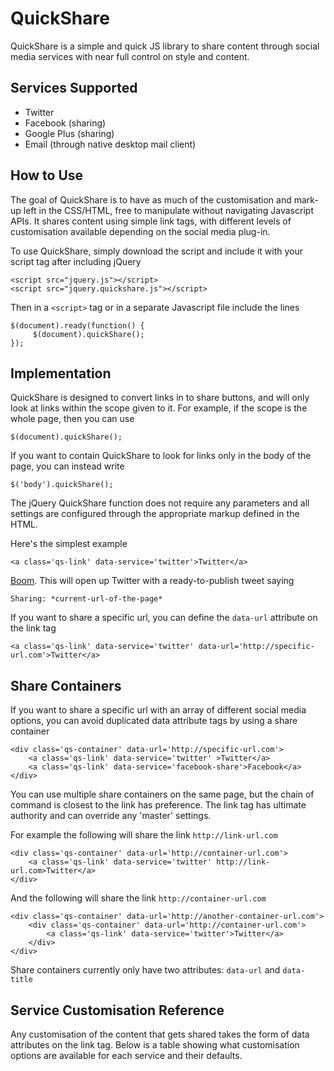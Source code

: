 QuickShare
==========

QuickShare is a simple and quick JS library to share content through social media services with near full control on style and content.

Services Supported
------------------

* Twitter
* Facebook (sharing)
* Google Plus (sharing)
* Email (through native desktop mail client)

How to Use
--------------

The goal of QuickShare is to have as much of the customisation and mark-up left in the CSS/HTML, free to manipulate without navigating Javascript APIs. It shares content using simple link tags, with different levels of customisation available depending on the social media plug-in.

To use QuickShare, simply download the script and include it with your script tag after including jQuery

	<script src="jquery.js"></script>
	<script src="jquery.quickshare.js"></script>

Then in a `<script>` tag or in a separate Javascript file include the lines


	$(document).ready(function() {
		 $(document).quickShare();
	});


Implementation
---------

QuickShare is designed to convert links in to share buttons, and will only look at links within the scope given to it. For example, if the scope is the whole page, then you can use

	$(document).quickShare();

If you want to contain QuickShare to look for links only in the body of the page, you can instead write

	$('body').quickShare();

The jQuery QuickShare function does not require any parameters and all settings are configured through the appropriate markup defined in the HTML.


Here's the simplest example

	<a class='qs-link' data-service='twitter'>Twitter</a>

[Boom](https://twitter.com/intent/tweet?url=https%3A//github.com/Upstatement/quickshare&text=Sharing%3A%20). This will open up Twitter with a ready-to-publish tweet saying

	Sharing: *current-url-of-the-page*

If you want to share a specific url, you can define the `data-url` attribute on the link tag

	<a class='qs-link' data-service='twitter' data-url='http://specific-url.com'>Twitter</a>


Share Containers
-----------------

If you want to share a specific url with an array of different social media options, you can avoid duplicated data attribute tags by using a share container

	<div class='qs-container' data-url='http://specific-url.com'>
		<a class='qs-link' data-service='twitter' >Twitter</a>
		<a class='qs-link' data-service='facebook-share'>Facebook</a>
	</div>

You can use multiple share containers on the same page, but the chain of command is closest to the link has preference. The link tag has ultimate authority and can override any 'master' settings.

For example the following will share the link `http://link-url.com`

	<div class='qs-container' data-url='http://container-url.com'>
		<a class='qs-link' data-service='twitter' http://link-url.com>Twitter</a>
	</div>

And the following will share the link `http://container-url.com`

	<div class='qs-container' data-url='http://another-container-url.com'>
		<div class='qs-container' data-url='http://container-url.com'>
			<a class='qs-link' data-service='twitter'>Twitter</a>
		</div>
	</div>

Share containers currently only have two attributes: `data-url` and `data-title`

Service Customisation Reference
-------------------------------

Any customisation of the content that gets shared takes the form of data attributes on the link tag. Below is a table showing what customisation options are available for each service and their defaults.


